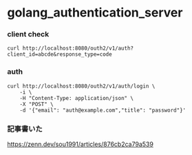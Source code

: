 # golang_authentication_server

### client check

```
curl http://localhost:8080/outh2/v1/auth?client_id=abcde&response_type=code
```

### auth
```
curl http://localhost:8080/outh2/v1/auth/login \
    -i \
    -H "Content-Type: application/json" \
    -X "POST" \
    -d '{"email": "auth@example.com","title": "password"}'
```

### 記事書いた
https://zenn.dev/sou1991/articles/876cb2ca79a539
